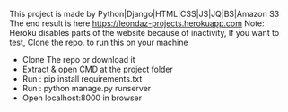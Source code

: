 This project is made by Python|Django|HTML|CSS|JS|JQ|BS|Amazon S3
The end result is here https://leondaz-projects.herokuapp.com 
Note: Heroku disables parts of the website because of inactivity, If you want to test, Clone the repo.
to run this on your machine
* Clone The repo or download it
* Extract & open CMD at the project folder
* Run : pip install requirements.txt
* Run : python manage.py runserver
* Open localhost:8000 in browser

